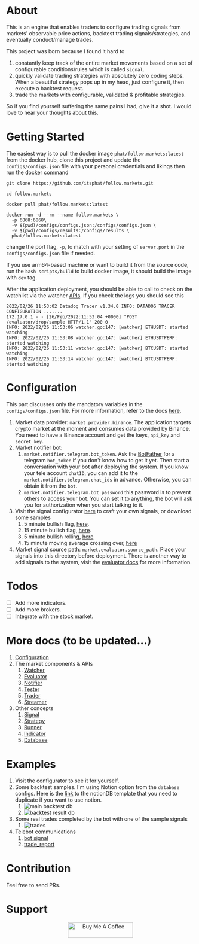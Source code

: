 # About
This is an engine that enables traders to configure trading signals from markets' observable price actions, backtest trading signals/strategies, and eventually conduct/manage trades.

This project was born because I found it hard to
1. constantly keep track of the entire market movements based on a set of configurable conditions/rules which is called `signal`.
2. quickly validate trading strategies with absolutely zero coding steps. When a beautiful strategy pops up in my head, just configure it, then execute a backtest request.
3. trade the markets with configurable, validated & profitable strategies.

So if you find yourself suffering the same pains I had, give it a shot. I would love to hear your thoughts about this.

# Getting Started

The easiest way is to pull the docker image `phat/follow.markets:latest` from the docker hub, clone this project and update the `configs/configs.json` file with your personal credentials and likings then run the docker command 

```
git clone https://github.com/itsphat/follow.markets.git

cd follow.markets

docker pull phat/follow.markets:latest

docker run -d --rm --name follow.markets \
  -p 6868:6868\
  -v $(pwd)/configs/configs.json:/configs/configs.json \
  -v $(pwd)/configs/results:/configs/results \
  phat/follow.markets:latest
```

change the port flag, `-p`, to match with your setting of `server.port` in the `configs/configs.json` file if needed.

If you use arm64-based machine or want to build it from the source code, run the `bash scripts/build` to build docker image, it should build the image with `dev` tag.

After the application deployment, you should be able to call to check on the watchlist via the watcher [APIs](). If you check the logs you should see this

```
2022/02/26 11:53:02 Datadog Tracer v1.34.0 INFO: DATADOG TRACER CONFIGURATION .......
172.17.0.1 - - [26/Feb/2022:11:53:04 +0000] "POST /evaluator/drop/sample HTTP/1.1" 200 0
INFO: 2022/02/26 11:53:06 watcher.go:147: [watcher] ETHUSDT: started watching
INFO: 2022/02/26 11:53:08 watcher.go:147: [watcher] ETHUSDTPERP: started watching
INFO: 2022/02/26 11:53:11 watcher.go:147: [watcher] BTCUSDT: started watching
INFO: 2022/02/26 11:53:14 watcher.go:147: [watcher] BTCUSDTPERP: started watching
```

# Configuration

This part discusses only the mandatory variables in the `configs/configs.json` file. For more information, refer to the docs [here](https://github.com/itsphat/follow.markets/tree/main/configs).

1. Market data provider: `market.provider.binance`. The application targets crypto market at the moment and consumes data provided by Binance. You need to have a Binance account and get the keys, `api_key` and `secret_key`. 
2. Market notifier bot: 
    1. `market.notifier.telegram.bot_token`. Ask the [BotFather](https://core.telegram.org/bots) for a telegram `bot_token` if you don't know how to get it yet. Then start a conversation with your bot after deploying the system. If you know your tele account `chatID`, you can add it to the `market.notifier.telegram.chat_ids` in advance. Otherwise, you can obtain it from the `bot`.
    2. `market.notifier.telegram.bot_password` this password is to prevent others to access your bot. You can set it to anything, the bot will ask you for authorization when you start talking to it.
3. Visit the signal configurator [here](https://follow.markets) to craft your own signals, or download some samples
    1. 5 minute bullish flag, [here](https://follow.markets/signals/5m_bullish_flag).
    2. 15 minute bullish flag, [here](https://follow.markets/signals/15m_bullish_flag).
    3. 5 minute bullish rolling, [here](https://follow.markets/signals/5m_bullish_rolling)
    4. 15 minute moving average crossing over, [here](https://follow.markets/signals/15m_ma_cross_over)
4. Market signal source path: `market.evaluator.source_path`. Place your signals into this directory before deployment. There is another way to add signals to the system, visit the [evaluator docs]() for more information.

# Todos 
- [ ] Add more indicators.
- [ ] Add more brokers.
- [ ] Integrate with the stock market.

# More docs (to be updated...)
1. [Configuration](https://github.com/itsphat/follow.markets/tree/main/configs)
2. The market components & APIs 
    1. [Watcher]()
    2. [Evaluator]()
    4. [Notifier]()
    5. [Tester]()
    6. [Trader]()
    7. [Streamer]()
3. Other concepts 
    1. [Signal]()
    2. [Strategy]()
    3. [Runner]()
    4. [Indicator]()
    5. [Database]()


# Examples
1. Visit the configurator to see it for yourself.
2. Some backtest samples. I'm using Notion option from the `database` configs. Here is the [link](https://paxon.notion.site/Dev-Trading-5b9bc26a7a2c4bdbb6f671a59fc8a326) to the notionDB template that you need to duplicate if you want to use notion.
    1. ![main backtest db](images/backtest_db.png)
    2. ![backtest result db](images/backtest_results.png)
3. Some real trades completed by the bot with one of the sample signals
    1. ![trades](images/trades.png)
4. Telebot communications
    1. [bot signal](images/bot_signal.PNG)
    2. [trade_report](images/trade_report.PNG) 

# Contribution
Feel free to send PRs.

# Support
<p align="center">
    <a href="https://www.buymeacoffee.com/phat" target="_blank"><img src="https://cdn.buymeacoffee.com/buttons/default-green.png" alt="Buy Me A Coffee" height="41" width="174"></a>
</p>

